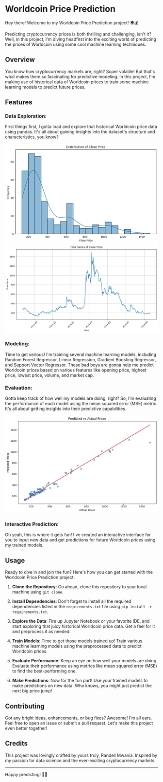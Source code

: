 # Worldcoin Price Prediction

Hey there! Welcome to my Worldcoin Price Prediction project! 🌍💰

Predicting cryptocurrency prices is both thrilling and challenging, isn't it? Well, in this project, I'm diving headfirst into the exciting world of predicting the prices of Worldcoin using some cool machine learning techniques.

## Overview

You know how cryptocurrency markets are, right? Super volatile! But that's what makes them so fascinating for predictive modeling. In this project, I'm making use of historical data of Worldcoin prices to train some machine learning models to predict future prices.

## Features

### Data Exploration:

First things first, I gotta load and explore that historical Worldcoin price data using pandas. It's all about gaining insights into the dataset's structure and characteristics, you know?

![alt text](image-4.png)
![alt text](image-3.png)

### Modeling:

Time to get serious! I'm training several machine learning models, including Random Forest Regressor, Linear Regression, Gradient Boosting Regressor, and Support Vector Regressor. These bad boys are gonna help me predict Worldcoin prices based on various features like opening price, highest price, lowest price, volume, and market cap.

### Evaluation:

Gotta keep track of how well my models are doing, right? So, I'm evaluating the performance of each model using the mean squared error (MSE) metric. It's all about getting insights into their predictive capabilities.

![alt text](image-5.png)

### Interactive Prediction:

Oh yeah, this is where it gets fun! I've created an interactive interface for you to input new data and get predictions for future Worldcoin prices using my trained models.

## Usage

Ready to dive in and join the fun? Here's how you can get started with the Worldcoin Price Prediction project:

1. **Clone the Repository**: Go ahead, clone this repository to your local machine using `git clone`.

2. **Install Dependencies**: Don't forget to install all the required dependencies listed in the `requirements.txt` file using `pip install -r requirements.txt`.

3. **Explore the Data**: Fire up Jupyter Notebook or your favorite IDE, and start exploring that juicy historical Worldcoin price data. Get a feel for it and preprocess it as needed.

4. **Train Models**: Time to get those models trained up! Train various machine learning models using the preprocessed data to predict Worldcoin prices.

5. **Evaluate Performance**: Keep an eye on how well your models are doing. Evaluate their performance using metrics like mean squared error (MSE) to find the best-performing one.

6. **Make Predictions**: Now for the fun part! Use your trained models to make predictions on new data. Who knows, you might just predict the next big price jump!

## Contributing

Got any bright ideas, enhancements, or bug fixes? Awesome! I'm all ears. Feel free to open an issue or submit a pull request. Let's make this project even better together!

## Credits

This project was lovingly crafted by yours truly, Randell Mwania. Inspired by my passion for data science and the ever-exciting cryptocurrency markets.

---

Happy predicting! 🚀🔮
